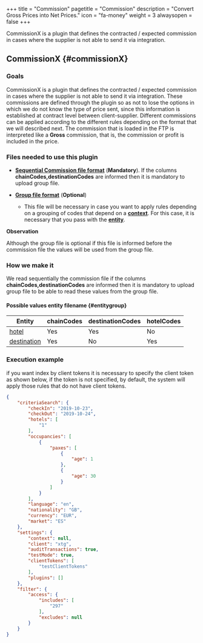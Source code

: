 +++
title = "Commission"
pagetitle = "Commission"
description = "Convert Gross Prices into Net Prices."
icon = "fa-money"
weight = 3
alwaysopen = false
+++

CommissionX is a plugin that defines the contracted / expected commission in cases where the supplier is not able to send it via integration.


## CommissionX {#commissionX} 

### Goals 

CommissionX is a plugin that defines the contracted / expected commission in cases where the supplier is not able to send it via integration. These commissions are defined through the plugin so as not to lose the options in which we do not know the type of price sent, since this information is established at contract level between client-supplier. Different commissions can be applied according to the different rules depending on the format that we will described next. The commission that is loaded in the FTP is interpreted like a **Gross** commission, that is, the commission or profit is included in the price. 

### Files needed to use this plugin

* [**Sequential Commission file format**](/hotel-x/plugins/format-files/commission/) (**Mandatory**). If the columns **chainCodes,destinationCodes** are informed then it is mandatory to upload group file.

* [**Group file format**](/hotel-x/plugins/format-files/group/) (**Optional**)

    * This file will be necessary in case you want to apply rules depending on a grouping of codes that depend on a [**context**](/hotel-x/concepts/accesses-supplier-context/#context). For this case, it is necessary that you pass with the [**entity**](/hotel-x/plugins/entity_table_file/).

**Observation**

Although the group file is optional if this file is informed before the commission file the values will be used from the group file.

### How we make it

We read sequentially the commission file if the columns **chainCodes,destinationCodes** are informed then it is mandatory to upload group file to be able to read these values from the group file.

#### **Possible values entity filename** {#entitygroup}

|Entity | chainCodes| destinationCodes| hotelCodes |
|---------|---|---|---|
|[hotel](/hotel-x/plugins/entity_table_file#hotel)| Yes | Yes | No |
|[destination](/hotel-x/plugins/entity_table_file#destination)| Yes | No | Yes |

### Execution example
if you want index by client tokens it is necessary to specify the client token as shown below, if the token is not specified, by default, the system will apply those rules that do not have client tokens.
```json
{
	"criteriaSearch": {
		"checkIn": "2019-10-23",
		"checkOut": "2019-10-24",
		"hotels": [
			"1"
		],
		"occupancies": [
			{
				"paxes": [
					{
						"age": 1
					},
					{
						"age": 30
					}
				]
			}
		],
		"language": "en",
		"nationality": "GB",
		"currency": "EUR",
		"market": "ES"
	},
	"settings": {
		"context": null,
		"client": "xtg",
		"auditTransactions": true,
		"testMode": true,
		"clientTokens": [
			"testClientTokens"
		],
		"plugins": []
	},
	"filter": {
		"access": {
			"includes": [
				"297"
			],
			"excludes": null
		}
	}
}
```